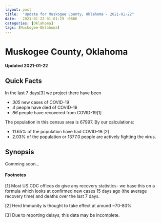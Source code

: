 ```yaml
---
layout: post
title:  "Update for Muskogee County, Oklahoma - 2021-01-22"
date:   2021-01-22 01:01:29 -0600
categories: [Oklahoma]
tags: [Muskogee-Oklahoma]
---
```


# Muskogee County, Oklahoma
#### Updated 2021-01-22

## Quick Facts

In the last 7 days[3] we project there have been
- *305* new cases of COVID-19
- *4* people have died of COVID-19
- *66* people have recovered from COVID-19[1]

The population in this census area is 67997. By our calculations:
- 11.65% of the population have had COVID-19.[2]
- 2.03% of the population or 1377.0 people are actively fighting the virus.

## Synopsis

Comming soon...


#### Footnotes

[1] Most US CDC offices do give any recovery statistics- we base this on a formula which looks at confirmed new cases
15 days ago (the average recovery time) and deaths over the last 7 days.

[2] Herd Immunity is thought to take effect at around ~70-80%

[3] Due to reporting delays, this data may be incomplete.
 
    